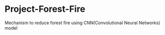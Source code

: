 # Project-Forest-Fire
Mechanism to reduce forest fire using CNN(Convolutional Neural Networks) model
